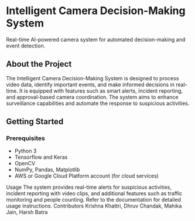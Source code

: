 # Intelligent Camera Decision-Making System

Real-time AI-powered camera system for automated decision-making and event detection.

## About the Project

The Intelligent Camera Decision-Making System is designed to process video data, identify important events, and make informed decisions in real-time. It is equipped with features such as smart alerts, incident reporting, and approval-based camera coordination. The system aims to enhance surveillance capabilities and automate the response to suspicious activities.

## Getting Started

### Prerequisites

- Python 3
- Tensorflow and Keras
- OpenCV
- NumPy, Pandas, Matplotlib
- AWS or Google Cloud Platform account (for cloud services)


Usage
The system provides real-time alerts for suspicious activities, incident reporting with video clips, and additional features such as traffic monitoring and people counting. Refer to the documentation for detailed usage instructions.
Contributors
Krishna Khattri, 
Dhruv Chandak, 
Mahika Jain, 
Harsh Batra 
